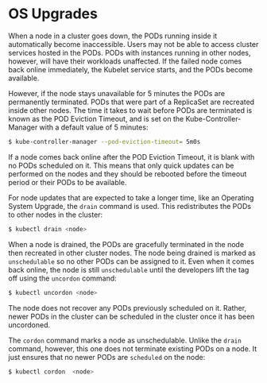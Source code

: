 # OS Upgrades

When a node in a cluster goes down, the PODs running inside it automatically become inaccessible. Users may not be able to access cluster services hosted in the PODs. PODs with instances running in other nodes, however, will have their workloads unaffected. If the failed node comes back online immediately, the Kubelet service starts, and the PODs become available. 

However, if the node stays unavailable for 5 minutes the PODs are permanently terminated. PODs that were part of a ReplicaSet are recreated inside other nodes. The time it takes to wait before PODs are terminated is known as the POD Eviction Timeout, and is set on the Kube-Controller-Manager with a default value of 5 minutes:

``` bash
$ kube-controller-manager --pod-eviction-timeout= 5m0s
```
If a node comes back online after the POD Eviction Timeout, it is blank with no PODs scheduled on it. This means that only quick updates can be performed on the nodes and they should be rebooted before the timeout period or their PODs to be available. 

For node updates that are expected to take a longer time, like an Operating System Upgrade, the `drain` command is used. This redistributes the PODs to other nodes in the cluster:


``` bash
$ kubectl drain <node>
```

When a node is drained, the PODs are gracefully terminated in the node then recreated in other cluster nodes. The node being drained is marked as `unschedulable` so no other PODs can be assigned to it. Even when it comes back online, the node is still `unschedulable` until the developers lift the tag off using the `uncordon` command:

``` bash
$ kubectl uncordon <node>
```

The node does not recover any PODs previously scheduled on it. Rather, newer PODs in the cluster can be scheduled in the cluster once it has been uncordoned.

The `cordon` command marks a node as unschedulable. Unlike the `drain` command, however, this one does not terminate existing PODs on a node. It just ensures that no newer PODs are `scheduled` on the node:
``` bash
$ kubectl cordon  <node>
```